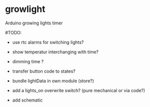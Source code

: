 # growlight
Arduino growing lights timer

#TODO:
* use rtc alarms for switching lights?
* show temperatur interchanging with time?
* dimming time ?
* transfer button code to states?
* bundle lightData in own module (store?)
* add a lights_on overwrite switch? (pure mechanical or via code?)

* add schematic
